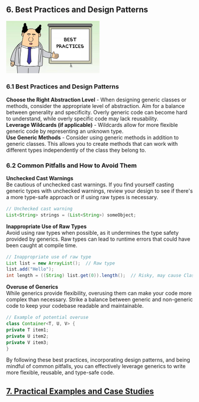
## 6. Best Practices and Design Patterns
<p>
    <img width="50%" src=images/best_practices.png> 
</p>  

### 6.1 Best Practices and Design Patterns
**Choose the Right Abstraction Level** - When designing generic classes or methods, consider the appropriate level of abstraction. Aim for a balance between generality and specificity. Overly generic code can become hard to understand, while overly specific code may lack reusability.  
**Leverage Wildcards (if applicable)** - Wildcards allow for more flexible generic code by representing an unknown type.  
**Use Generic Methods** - Consider using generic methods in addition to generic classes. This allows you to create methods that can work with different types independently of the class they belong to.
### 6.2 Common Pitfalls and How to Avoid Them
**Unchecked Cast Warnings**   
Be cautious of unchecked cast warnings. If you find yourself casting generic types with unchecked warnings, review your design to see if there's a more type-safe approach or if using raw types is necessary.
```java
// Unchecked cast warning
List<String> strings = (List<String>) someObject;
```
**Inappropriate Use of Raw Types**  
Avoid using raw types when possible, as it undermines the type safety provided by generics. Raw types can lead to runtime errors that could have been caught at compile time.
```java
// Inappropriate use of raw type
List list = new ArrayList();  // Raw type
list.add("Hello");
int length = ((String) list.get(0)).length();  // Risky, may cause ClassCastException
```
**Overuse of Generics**  
While generics provide flexibility, overusing them can make your code more complex than necessary. Strike a balance between generic and non-generic code to keep your codebase readable and maintainable.

```java
// Example of potential overuse
class Container<T, U, V> {
private T item1;
private U item2;
private V item3;
}
```
By following these best practices, incorporating design patterns, and being mindful of common pitfalls, you can effectively leverage generics to write more flexible, reusable, and type-safe code.  

## [7. Practical Examples and Case Studies](practical_examples_and_case_studies.md)